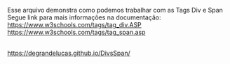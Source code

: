 Esse arquivo demonstra como podemos trabalhar com as Tags Div e Span </br>
Segue link para mais informações na documentação: </br>
https://www.w3schools.com/tags/tag_div.ASP </br>
https://www.w3schools.com/tags/tag_span.asp</br></br>

https://degrandelucas.github.io/DivsSpan/
